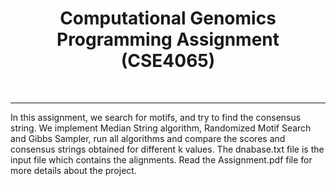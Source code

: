 <div align="center" >

# **Computational Genomics Programming Assignment (CSE4065)** 
<br>
<hr>
</div>

In this assignment, we search for motifs, and try to find the consensus string.
We implement Median String algorithm, Randomized Motif Search and Gibbs Sampler, run all algorithms and compare the scores and consensus strings
obtained for different k values. The dnabase.txt file is the input file which contains the alignments. Read the Assignment.pdf file for more details about the project.
